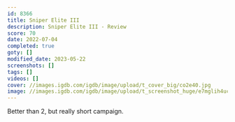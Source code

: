 ```yaml
---
id: 8366
title: Sniper Elite III
description: Sniper Elite III - Review
score: 70
date: 2022-07-04
completed: true
goty: []
modified_date: 2023-05-22
screenshots: []
tags: []
videos: []
cover: //images.igdb.com/igdb/image/upload/t_cover_big/co2e40.jpg
image: //images.igdb.com/igdb/image/upload/t_screenshot_huge/e7mglih4ucsrfhnkgb2b.jpg
---
```

Better than 2, but really short campaign.